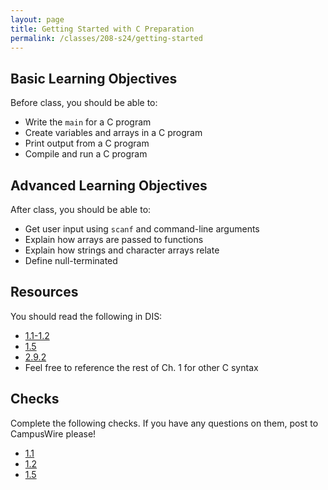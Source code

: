 ```yaml
---
layout: page
title: Getting Started with C Preparation
permalink: /classes/208-s24/getting-started
---
```


<!--## Overview-->
## Basic Learning Objectives
Before class, you should  be able to:
* Write the `main` for a C program
* Create variables and arrays in a C program
* Print output from a C program
* Compile and run a C program

## Advanced Learning Objectives
After class, you should be able to:
* Get user input using `scanf` and command-line arguments
* Explain how arrays are passed to functions
* Explain how strings and character arrays relate
* Define null-terminated


## Resources
You should read the following in DIS: 
* [1.1-1.2](https://diveintosystems.org/book/C1-C_intro/getting_started.html)
* [1.5](https://diveintosystems.org/book/C1-C_intro/arrays_strings.html)
* [2.9.2](https://diveintosystems.org/book/C2-C_depth/advanced_cmd_line_args.html)
* Feel free to reference the rest of Ch. 1 for other C syntax

## Checks
Complete the following checks. If you have any questions on them, post to CampusWire please!
* [1.1](http://runestone.cs.swarthmore.edu/DIS_Exercises/section-1_1.html)
* [1.2](http://runestone.cs.swarthmore.edu/DIS_Exercises/section-1_2.html)
* [1.5](http://runestone.cs.swarthmore.edu/DIS_Exercises/section-1_5.html)
